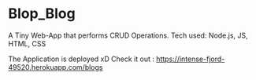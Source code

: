 # Blop_Blog
A Tiny Web-App that performs CRUD Operations. Tech used: Node.js, JS, HTML, CSS 

The Application is deployed xD 
Check it out : https://intense-fjord-49520.herokuapp.com/blogs
